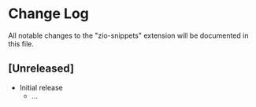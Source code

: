 # Change Log

All notable changes to the "zio-snippets" extension will be documented in this file.

## [Unreleased]

- Initial release
  - ...

<!-- 

e.g.:

```
## [0.0.1] - 2014-05-31

### Added

- ...


### Fixed / Changed / Deprecated / Removed / Security

- ...

```


Check [Keep a Changelog](http://keepachangelog.com/) for recommendations on how to structure this file. 

-->
